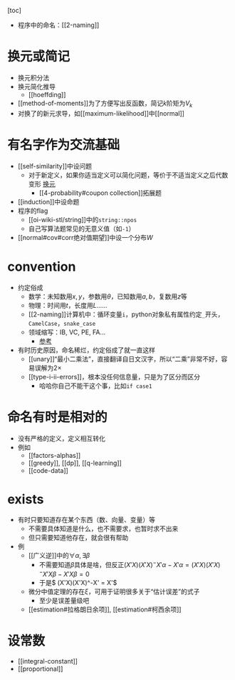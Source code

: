 [toc]
- 程序中的命名：[[2-naming]]
# 换元或简记
- 换元积分法
- 换元简化推导
  - [[hoeffding]]
- [[method-of-moments]]为了方便写出反函数，简记$k$阶矩为$V_k$
- 对换了的新元求导，如[[maximum-likelihood]]中[[normal]]
# 有名字作为交流基础
- [[self-similarity]]中设问题
  - 对于新定义，如果你适当定义可以简化问题，等价于不适当定义之后代数变形 [换元](#换元或简记)
    - [[4-probability#coupon collection]]拓展题
- [[induction]]中设命题
- 程序的flag
  - [[oi-wiki-stl/string]]中的`string::npos`
  - 自己写算法题常见的无意义值（如`-1`）
- [[normal#cov#corr绝对值期望]]中设一个分布$W$
# convention
- 约定俗成
  - 数学：未知数用$x,y$，参数用$\theta$，已知数用$a,b$，复数用$z$等
  - 物理：时间用$t$，长度用$L$……
  - [[2-naming]]计算机中：循环变量`i`，python对象私有属性约定`_`开头，`CamelCase`，`snake_case`
  - 领域缩写：IB, VC, PE, FA...
    - [参考](https://zhuanlan.zhihu.com/p/42090782)
- 有时历史原因，命名稀烂，约定俗成了就一直这样
  - [[unary]]“最小二乘法”，直接翻译自日文汉字，所以“二乘”非常不好，容易误解为$2\times$
  - [[type-i-ii-errors]]，根本没任何信息量，只是为了区分而区分
    - 哈哈你自己不能干这个事，比如`if case1`
# 命名有时是相对的
- 没有严格的定义，定义相互转化
- 例如
  - [[factors-alphas]]
  - [[greedy]], [[dp]], [[q-learning]]
  - [[code-data]]
# exists
- 有时只要知道存在某个东西（数、向量、变量）等
  - 不需要具体知道是什么，也不需要求，也暂时求不出来
  - 但只需要知道他存在，就会很有帮助
- 例
  - [[广义逆]]中的$\forall \alpha, \exists \beta$
    - 不需要知道$\beta$具体是啥，但反正$(X'X)(X'X)^-X'\alpha - X'\alpha=(X'X)(X'X)^-X'X\beta - X'X\beta=0$
    - 于是$ (X'X)(X'X)^-X' = X'$
  - 微分中值定理的存在$\xi$，可用于证明很多关于“估计误差”的式子
    - 至少是误差量级吧
  - [[estimation#拉格朗日余项]], [[estimation#柯西余项]]
# 设常数
- [[integral-constant]]
- [[proportional]]